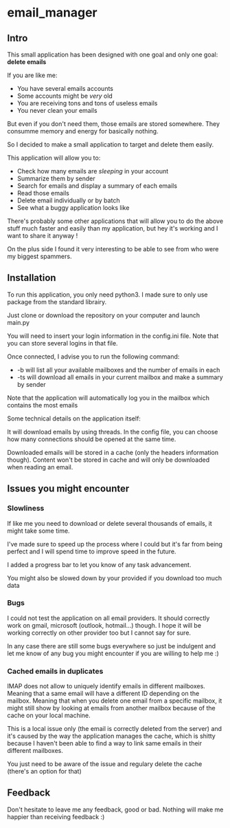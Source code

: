 # email_manager

## Intro 

This small application has been designed with one goal and only one goal:
    **delete emails**

If you are like me:
- You have several emails accounts
- Some accounts might be _very_ old
- You are receiving tons and tons of useless emails
- You never clean your emails

But even if you don't need them, those emails are stored somewhere.
They consumme memory and energy for basically nothing.

So I decided to make a small application to target and delete them easily.

This application will allow you to:
- Check how many emails are _sleeping_ in your account
- Summarize them by sender
- Search for emails and display a summary of each emails
- Read those emails
- Delete email individually or by batch
- See what a buggy application looks like

There's probably some other applications that will allow you to do the above
stuff much faster and easily than my application, but hey it's working and I
want to share it anyway !

On the plus side I found it very interesting to be able to see from who 
were my biggest spammers.


## Installation

To run this application, you only need python3. I made sure to only use
package from the standard librairy.

Just clone or download the repository on your computer and launch main.py

You will need to insert your login information in the config.ini file.
Note that you can store several logins in that file.

Once connected, I advise you to run the following command:
- -b     will list all your available mailboxes and the number of emails in each
- -ts    will download all emails in your current mailbox and make a summary by sender

Note that the application will automatically log you in the mailbox which contains the most emails

Some technical details on the application itself:

It will download emails by using threads. In the config file, you can
choose how many connections should be opened at the same time.

Downloaded emails will be stored in a cache (only the headers information though).
Content won't be stored in cache and will only be downloaded when reading an email.


## Issues you might encounter

### Slowliness

If like me you need to download or delete several thousands of emails, it might
take some time.

I've made sure to speed up the process where I could but it's far from being
perfect and I will spend time to improve speed in the future.

I added a progress bar to let you know of any task advancement.

You might also be slowed down by your provided if you download too much data

### Bugs

I could not test the application on all email providers.
It should correctly work on gmail, microsoft (outlook, hotmail...) though.
I hope it will be working correctly on other provider too but I cannot say for sure.

In any case there are still some bugs everywhere so just be indulgent and let me know
of any bug you might encounter if you are willing to help me :)


### Cached emails in duplicates

IMAP does not allow to uniquely identify emails in different mailboxes.
Meaning that a same email will have a different ID depending on the mailbox.
Meaning that when you delete one email from a specific mailbox, it might still
show by looking at emails from another mailbox because of the cache on your local machine.

This is a local issue only (the email is correctly deleted from the server)
and it's caused by the way the application manages the cache, which is shitty
because I haven't been able to find a way to link same emails in
their different mailboxes.

You just need to be aware of the issue and regulary delete the cache (there's
an option for that)


## Feedback
Don't hesitate to leave me any feedback, good or bad.
Nothing will make me happier than receiving feedback :)

